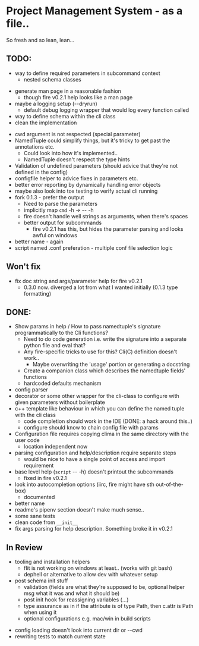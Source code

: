 # Project Management System - as  a file..

So fresh and so lean, lean...

## TODO:

- way to define required parameters in subcommand context
    - nested schema classes
* generate man page in a reasonable fashion
  * though fire v0.2.1 help looks like a man page
* maybe a logging setup (--dryrun)
  * default debug logging wrapper that would log every function called
* way to define schema within the cli class
* clean the implementation
- cwd argument is not respected (special parameter)
- NamedTuple could simplify things, but it's tricky to get past the annotations etc.
    - Could look into how it's implemented..
    - NamedTuple doesn't respect the type hints
- Validation of undefined parameters (should advice that they're not defined in the config)
- configfile helper to advice fixes in parameters etc.
- better error reporting by dynamically handling error objects
- maybe also look into tox testing to verify actual cli running
- fork 0.1.3 - prefer the output
    - Need to parse the parameters
    - implicitly map `cmd` -h -> <cmd> -- -h
    * fire doesn't handle well strings as arguments, when there's spaces
    * better output for subcommands
      * fire v0.2.1 has this, but hides the parameter parsing and looks awful on windows
- better name - again
- script named .conf preferation - multiple conf file selection logic

## Won't fix
* fix doc string and args/parameter help for fire v0.2.1
    * 0.3.0 now. diverged a lot from what I wanted initially (0.1.3 type formatting)
    
## DONE:

* Show params in help / How to pass namedtuple's signature programmatically to the Cli functions?    
  * Need to do code generation i.e. write the signature into a separate python file and eval that?
  * Any fire-specific tricks to use for this? Cli(C) definition doesn't work..
    * Maybe overwriting the 'usage' portion or generating a docstring
  * Create a companion class which describes the namedtuple fields' functions
  * hardcoded defaults mechanism
* config parser
* decorator or some other wrapper for the cli-class to configure with given parameters without boilerplate
* c++ template like behaviour in which you can define the named tuple with the cli class
  * code completion should work in the IDE (DONE: a hack around this..)
  * configure should know to chain config file with params 
* Configuration file requires copying clima in the same directory with the user code
  * location independent now
* parsing configuration and help/description require separate steps
  * would be nice to have a single point of access and import requirement
* base level help (`script` -- -h) doesn't printout the subcommands
  * fixed in fire v0.2.1
* look into autocompletion options (iirc, fire might have sth out-of-the-box)
  * documented
* better name
* readme's pipenv section doesn't make much sense..
* some sane tests
* clean code from `__init__`
* fix args parsing for help description. Something broke it in v0.2.1

## In Review

* tooling and installation helpers 
  * flit is not working on windows at least.. (works with git bash)
  * dephell or alternative to allow dev with whatever setup
* post schema init stuff 
  * validation (fields are what they're supposed to be, optional helper msg what it was and what it should be)
  * post init hook for reassigning variables (...)
  * type assurance as in if the attribute is of type Path, then c.attr is Path when using it
  * optional configurations e.g. mac/win in build scripts 
- config loading doesn't look into current dir or --cwd
- rewriting tests to match current state
